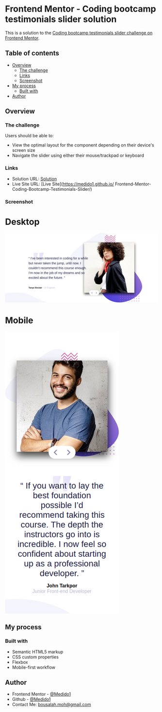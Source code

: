 # Frontend Mentor - Coding bootcamp testimonials slider solution

This is a solution to the [Coding bootcamp testimonials slider challenge on Frontend Mentor](https://www.frontendmentor.io/challenges/coding-bootcamp-testimonials-slider-4FNyLA8JL).
## Table of contents

- [Overview](#overview)
  - [The challenge](#the-challenge)
  - [Links](#links)
  - [Screenshot](#screenshot)
- [My process](#my-process)
  - [Built with](#built-with)
- [Author](#author)

## Overview

### The challenge

Users should be able to:

- View the optimal layout for the component depending on their device's screen size
- Navigate the slider using either their mouse/trackpad or keyboard

### Links
- Solution URL: [Solution](https://github.com/Medido1/Frontend-Mentor-Coding-Bootcamp-Testimonials-Slider)
- Live Site URL: [Live Site](https://medido1.github.io/ Frontend-Mentor-Coding-Bootcamp-Testimonials-Slider/)

### Screenshot
  # Desktop
  ![](./screenshots/desktopss.png)
  # Mobile
  ![](./screenshots/mobiless.png)
## My process
### Built with
- Semantic HTML5 markup
- CSS custom properties
- Flexbox
- Mobile-first workflow

## Author

- Frontend Mentor - [@Medido1](https://www.frontendmentor.io/profile/Medido1)
- Github - [@Medido1](https://github.com/Medido1)
- Contact Me: bousalah.moh@gmail.com


